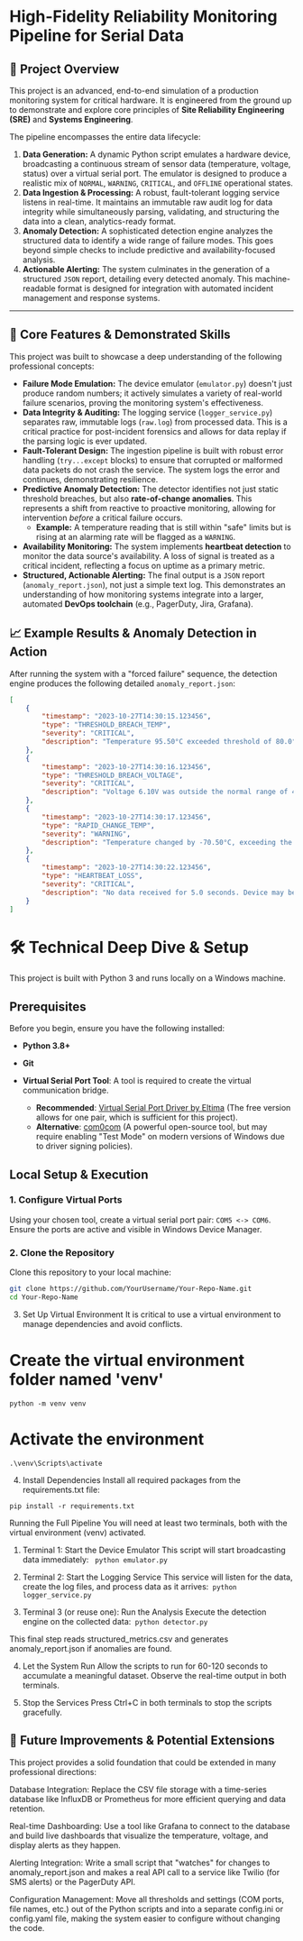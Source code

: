 # High-Fidelity Reliability Monitoring Pipeline for Serial Data

## 🌟 Project Overview

This project is an advanced, end-to-end simulation of a production monitoring system for critical hardware. It is engineered from the ground up to demonstrate and explore core principles of **Site Reliability Engineering (SRE)** and **Systems Engineering**.

The pipeline encompasses the entire data lifecycle:
1.  **Data Generation:** A dynamic Python script emulates a hardware device, broadcasting a continuous stream of sensor data (temperature, voltage, status) over a virtual serial port. The emulator is designed to produce a realistic mix of `NORMAL`, `WARNING`, `CRITICAL`, and `OFFLINE` operational states.
2.  **Data Ingestion & Processing:** A robust, fault-tolerant logging service listens in real-time. It maintains an immutable raw audit log for data integrity while simultaneously parsing, validating, and structuring the data into a clean, analytics-ready format.
3.  **Anomaly Detection:** A sophisticated detection engine analyzes the structured data to identify a wide range of failure modes. This goes beyond simple checks to include predictive and availability-focused analysis.
4.  **Actionable Alerting:** The system culminates in the generation of a structured `JSON` report, detailing every detected anomaly. This machine-readable format is designed for integration with automated incident management and response systems.

---

## 🚀 Core Features & Demonstrated Skills

This project was built to showcase a deep understanding of the following professional concepts:

*   **Failure Mode Emulation:** The device emulator (`emulator.py`) doesn't just produce random numbers; it actively simulates a variety of real-world failure scenarios, proving the monitoring system's effectiveness.
*   **Data Integrity & Auditing:** The logging service (`logger_service.py`) separates raw, immutable logs (`raw.log`) from processed data. This is a critical practice for post-incident forensics and allows for data replay if the parsing logic is ever updated.
*   **Fault-Tolerant Design:** The ingestion pipeline is built with robust error handling (`try...except` blocks) to ensure that corrupted or malformed data packets do not crash the service. The system logs the error and continues, demonstrating resilience.
*   **Predictive Anomaly Detection:** The detector identifies not just static threshold breaches, but also **rate-of-change anomalies**. This represents a shift from reactive to proactive monitoring, allowing for intervention *before* a critical failure occurs.
    *   **Example:** A temperature reading that is still within "safe" limits but is rising at an alarming rate will be flagged as a `WARNING`.
*   **Availability Monitoring:** The system implements **heartbeat detection** to monitor the data source's availability. A loss of signal is treated as a critical incident, reflecting a focus on uptime as a primary metric.
*   **Structured, Actionable Alerting:** The final output is a `JSON` report (`anomaly_report.json`), not just a simple text log. This demonstrates an understanding of how monitoring systems integrate into a larger, automated **DevOps toolchain** (e.g., PagerDuty, Jira, Grafana).


## 📈 Example Results & Anomaly Detection in Action

After running the system with a "forced failure" sequence, the detection engine produces the following detailed `anomaly_report.json`:

```json
[
    {
        "timestamp": "2023-10-27T14:30:15.123456",
        "type": "THRESHOLD_BREACH_TEMP",
        "severity": "CRITICAL",
        "description": "Temperature 95.50°C exceeded threshold of 80.0°C."
    },
    {
        "timestamp": "2023-10-27T14:30:16.123456",
        "type": "THRESHOLD_BREACH_VOLTAGE",
        "severity": "CRITICAL",
        "description": "Voltage 6.10V was outside the normal range of 4.5V-5.5V."
    },
    {
        "timestamp": "2023-10-27T14:30:17.123456",
        "type": "RAPID_CHANGE_TEMP",
        "severity": "WARNING",
        "description": "Temperature changed by -70.50°C, exceeding the rate-of-change threshold of 15.0°C."
    },
    {
        "timestamp": "2023-10-27T14:30:22.123456",
        "type": "HEARTBEAT_LOSS",
        "severity": "CRITICAL",
        "description": "No data received for 5.0 seconds. Device may be offline."
    }
]
```

# 🛠️ Technical Deep Dive & Setup

This project is built with Python 3 and runs locally on a Windows machine.

## Prerequisites

Before you begin, ensure you have the following installed:

- **Python 3.8+**
- **Git**
- **Virtual Serial Port Tool**: A tool is required to create the virtual communication bridge.

  - **Recommended**: [Virtual Serial Port Driver by Eltima](https://www.eltima.com/products/vspdxp/) (The free version allows for one pair, which is sufficient for this project).
  - **Alternative**: [com0com](https://sourceforge.net/projects/com0com/) (A powerful open-source tool, but may require enabling "Test Mode" on modern versions of Windows due to driver signing policies).

## Local Setup & Execution

### 1. Configure Virtual Ports

Using your chosen tool, create a virtual serial port pair: `COM5 <-> COM6`. Ensure the ports are active and visible in Windows Device Manager.

### 2. Clone the Repository

Clone this repository to your local machine:

```bash
git clone https://github.com/YourUsername/Your-Repo-Name.git
cd Your-Repo-Name
```

3. Set Up Virtual Environment
It is critical to use a virtual environment to manage dependencies and avoid conflicts.

# Create the virtual environment folder named 'venv'
```
python -m venv venv
```
# Activate the environment
```
.\venv\Scripts\activate
```
4. Install Dependencies
Install all required packages from the requirements.txt file:
```
pip install -r requirements.txt
```
Running the Full Pipeline
You will need at least two terminals, both with the virtual environment (venv) activated.

1. Terminal 1: Start the Device Emulator
This script will start broadcasting data immediately:
``` python emulator.py```

3. Terminal 2: Start the Logging Service
This service will listen for the data, create the log files, and process data as it arrives:``` python logger_service.py```

4. Terminal 3 (or reuse one): Run the Analysis
Execute the detection engine on the collected data:``` python detector.py```

This final step reads structured_metrics.csv and generates anomaly_report.json if anomalies are found.

4. Let the System Run
Allow the scripts to run for 60-120 seconds to accumulate a meaningful dataset. Observe the real-time output in both terminals.

5. Stop the Services
Press Ctrl+C in both terminals to stop the scripts gracefully.

## 🔮 Future Improvements & Potential Extensions
This project provides a solid foundation that could be extended in many professional directions:

Database Integration: Replace the CSV file storage with a time-series database like InfluxDB or Prometheus for more efficient querying and data retention.

Real-time Dashboarding: Use a tool like Grafana to connect to the database and build live dashboards that visualize the temperature, voltage, and display alerts as they happen.

Alerting Integration: Write a small script that "watches" for changes to anomaly_report.json and makes a real API call to a service like Twilio (for SMS alerts) or the PagerDuty API.

Configuration Management: Move all thresholds and settings (COM ports, file names, etc.) out of the Python scripts and into a separate config.ini or config.yaml file, making the system easier to configure without changing the code.
